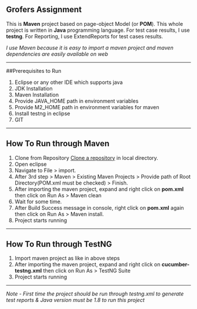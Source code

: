 ## Grofers Assignment

This is **Maven** project based on page-object Model (or **POM**). This whole project is written in **Java** programming language. For test case results, I use **testng**. For Reporting, I use ExtendReports for test cases results.

*I use Maven because it is easy to import a maven project and maven dependencies are easily available on web*

---

##Prerequisites to Run

1. Eclipse or any other IDE which supports java
2. JDK Installation
3. Maven Installation
4. Provide JAVA_HOME path in environment variables
5. Provide M2_HOME path in environment variables for maven
6. Install testng in eclipse
7. GIT

---

## How To Run through Maven

1. Clone from Repository [Clone a repository](https://github.com/shivanshusingla/grofersAssignment) in local directory.
2. Open eclipse
3. Navigate to File > import.
4. After 3rd step > Maven > Existing Maven Projects > Provide path of Root Directory(POM.xml must be checked) > Finish.
5. After importing the maven project, expand and right click on **pom.xml** then click on Run As > Maven clean
6. Wait for some time.
7. After Build Success message in console, right click on **pom.xml** again then click on Run As > Maven install.
8. Project starts running

---

## How To Run through TestNG

1. Import maven project as like in above steps
2. After importing the maven project, expand and right click on **cucumber-testng.xml** then click on Run As > TestNG Suite
3. Project starts running

---

*Note - First time the project should be run through testng.xml to generate test reports & Java version must be 1.8 to run this project*


